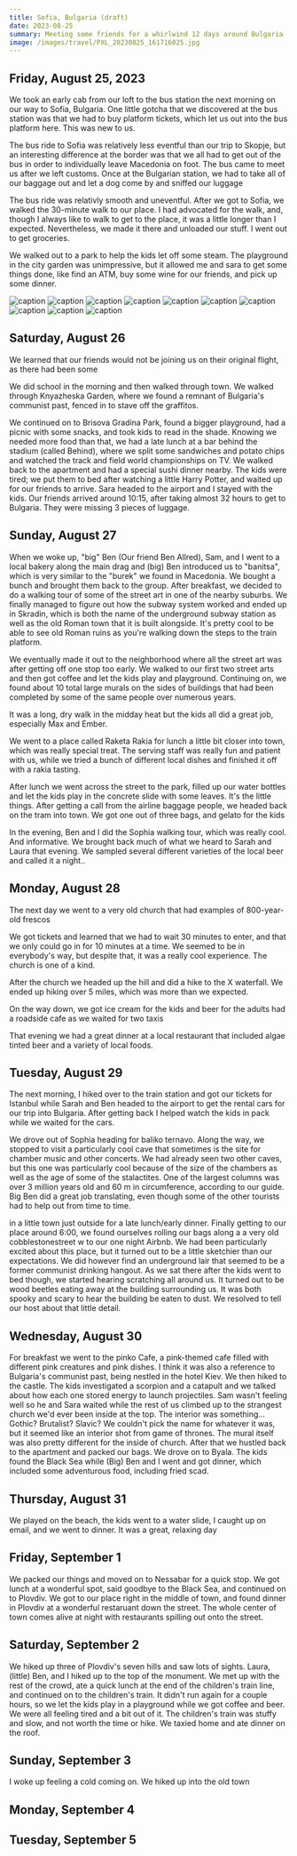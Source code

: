 ```yaml
---
title: Sofia, Bulgaria (draft)
date: 2023-08-25
summary: Meeting some friends for a whirlwind 12 days around Bulgaria
image: /images/travel/PXL_20230825_161716025.jpg
---
```


## Friday, August 25, 2023

We took an early cab from our loft to the bus station the next morning on our way to Sofia, Bulgaria.  One little gotcha that we discovered at the bus station was that we had to buy platform tickets, which let us out into the bus platform here. This was new to us.

The bus ride to Sofia was relatively less eventful than our trip to Skopje, but an interesting difference at the border was that we all had to get out of the bus in order to individually leave Macedonia on foot. The bus came to meet us after we left customs. Once at the Bulgarian station, we had to take all of our baggage out and let a dog come by and sniffed our luggage

The bus ride was relativly smooth and uneventful.  After we got to Sofia, we walked the 30-minute walk to our place.  I had advocated for the walk, and, though I always like to walk to get to the place, it was a little longer than I expected.  Nevertheless, we made it there and unloaded our stuff.  I went out to get groceries.

We walked out to a park to help the kids let off some steam.  The playground in the city garden was unimpressive, but it allowed me and sara to get some things done, like find an ATM, buy some wine for our friends, and pick up some dinner.

![caption](/images/travel/PXL_20230825_065833668.jpg)
![caption](/images/travel/PXL_20230825_070637773.MP.jpg)
![caption](/images/travel/PXL_20230825_070935171.jpg)
![caption](/images/travel/PXL_20230825_091659122.jpg)
![caption](/images/travel/PXL_20230825_101410576.MP.jpg)
![caption](/images/travel/PXL_20230825_104311378.MP.jpg)
![caption](/images/travel/PXL_20230825_125543832.jpg)
![caption](/images/travel/PXL_20230825_125950287.jpg)
![caption](/images/travel/PXL_20230825_154159718.jpg)
![caption](/images/travel/PXL_20230825_161716025.jpg)

## Saturday, August 26

We learned that our friends would not be joining us on their original flight, as there had been some

We did school in the morning and then walked through town.  We walked through Knyazheska Garden, where we found a remnant of Bulgaria's communist past, fenced in to stave off the graffitos.

We continued on to Brisova Gradina Park, found a bigger playground, had a picnic with some snacks, and took kids to read in the shade.  Knowing we needed more food than that, we had a late lunch at a bar behind the stadium (called Behind), where we split some sandwiches and potato chips and watched the track and field world championships on TV.  We walked back to the apartment and had a special sushi dinner nearby.  The kids were tired; we put them to bed after watching a little Harry Potter, and waited up for our friends to arrive.  Sara headed to the airport and I stayed with the kids.  Our friends arrived around 10:15, after taking almost 32 hours to get to Bulgaria.  They were missing 3 pieces of luggage.

## Sunday, August 27

When we woke up, "big" Ben (Our friend Ben Allred), Sam, and I went to a local bakery along the main drag and (big) Ben introduced us to "banitsa", which is very similar to the "burek" we found in Macedonia.  We bought a bunch and brought them back to the group.  After breakfast, we decided to do a walking tour of some of the street art in one of the nearby suburbs. We finally managed to figure out how the subway system worked and ended up in Skradin, which is both the name of the underground subway station as well as the old Roman town that it is built alongside. It's pretty cool to be able to see old Roman ruins as you're walking down the steps to the train platform.

We eventually made it out to the neighborhood where all the street art was after getting off one stop too early.  We walked to our first two street arts and then got coffee and let the kids play and playground. Continuing on, we found about 10 total large murals on the sides of buildings that had been completed by some of the same people over numerous years.

It was a long, dry walk in the midday heat but the kids all did a great job, especially Max and Ember.

We went to a place called Raketa Rakia for lunch a little bit closer into town, which was really special treat. The serving staff was really fun and patient with us, while we tried a bunch of different local dishes and finished it off with a rakia tasting.

After lunch we went across the street to the park, filled up our water bottles and let the kids play in the concrete slide with some leaves. It's the little things. After getting a call from the airline baggage people, we headed back on the tram into town.  We got one out of three bags, and gelato for the kids

In the evening, Ben and I did the Sophia walking tour, which was really cool. And informative. We brought back much of what we heard to Sarah and Laura that evening. We sampled several different varieties of the local beer and called it a night..

## Monday, August 28

The next day we went to a very old church that had examples of 800-year-old frescos

We got tickets and learned that we had to wait 30 minutes to enter, and that we only could go in for 10 minutes at a time. We seemed to be in everybody's way, but despite that, it was a really cool experience. The church is one of a kind.

After the church we headed up the hill and did a hike to the X waterfall. We ended up hiking over 5 miles, which was more than we expected.

On the way down, we got ice cream for the kids and beer for the adults had a roadside cafe as we waited for two taxis

That evening we had a great dinner at a local restaurant that included algae tinted beer and a variety of local foods.

## Tuesday, August 29

The next morning, I hiked over to the train station and got our tickets for Istanbul while Sarah and Ben headed to the airport to get the rental cars for our trip into Bulgaria. After getting back I helped watch the kids in pack while we waited for the cars.

We drove out of Sophia heading for baliko ternavo.  Along the way, we stopped to visit a particularly cool cave that sometimes is the site for chamber music and other concerts. We had already seen two other caves, but this one was particularly cool because of the size of the chambers as well as the age of some of the stalactites. One of the largest columns was over 3 million years old and 60 m in circumference, according to our guide. Big Ben did a great job translating, even though some of the other tourists had to help out from time to time.

in a little town just outside for a late lunch/early dinner. Finally getting to our place around 6:00, we found ourselves rolling our bags along a a very old cobblestonestreet w to our one night Airbnb. We had been particularly excited about this place, but it turned out to be a little sketchier than our expectations. We did however find an underground lair that seemed to be a former communist drinking hangout. As we sat there after the kids went to bed though, we started hearing scratching all around us. It turned out to be wood beetles eating away at the building surrounding us. It was both spooky and scary to hear the building be eaten to dust.  We resolved to tell our host about that little detail.

## Wednesday, August 30

For breakfast we went to the pinko Cafe, a pink-themed cafe filled with different pink creatures and pink dishes. I think it was also a reference to Bulgaria's communist past, being nestled in the hotel Kiev. We then hiked to the castle.  The kids investigated a scorpion and a catapult and we talked about how each one stored energy to launch projectiles.  Sam wasn't feeling well so he and Sara waited while the rest of us climbed up to the strangest church we'd ever been inside at the top. The interior was something... Gothic? Brutalist? Slavic? We couldn't pick the name for whatever it was, but it seemed like an interior shot from game of thrones.  The mural itself was also pretty different for the inside of church.  After that we hustled back to the apartment and packed our bags.  We drove on to Byala.  The kids found the Black Sea while (Big) Ben and I went and got dinner, which included some adventurous food, including fried scad.

## Thursday, August 31

We played on the beach, the kids went to a water slide, I caught up on email, and we went to dinner.  It was a great, relaxing day

## Friday, September 1

We packed our things and moved on to Nessabar for a quick stop.  We got lunch at a wonderful spot, said goodbye to the Black Sea, and continued on to Plovdiv.  We got to our place right in the middle of town, and found dinner in Plovdiv at a wonderful restaruant down the street.  The whole center of town comes alive at night with restaurants spilling out onto the street.

## Saturday, September 2

We hiked up three of Plovdiv's seven hills and saw lots of sights.  Laura, (little) Ben, and I hiked up to the top of the monument.  We met up with the rest of the crowd, ate a quick lunch at the end of the children's train line, and continued on to the children's train.  It didn't run again for a couple hours, so we let the kids play in a playground while we got coffee and beer.  We were all feeling tired and a bit out of it.  The children's train was stuffy and slow, and not worth the time or hike.  We taxied home and ate dinner on the roof.

## Sunday, September 3

I woke up feeling a cold coming on.  We hiked up into the old town

## Monday, September 4

## Tuesday, September 5
